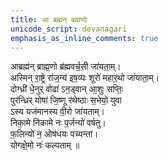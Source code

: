```yaml
---
title: आ ब्रह्मन् ब्रह्मणो
unicode_script: devanagari
emphasis_as_inline_comments: true
---
```


आब्रह्म॑न् ब्राह्म॒णो ब्र॑ह्मवर्च॒सी जा॑यता॒म्।  
अस्मिन् रा॒ष्ट्रे रा॑ज॒न्य॑ इष॒व्यः शूरो॑ महार॒थो जा॑याता॒म्।  
दोग्ध्री॑ धे॒नुर् वोढा॑ ऽन॒ड्वान् आ॒शुः सप्तिः॒  
पुर॑न्ध्रिर् योषा॑ जि॒ष्णू र॑थेष्ठाः स॒भेयो॒ युवा  
ऽस्य यज॑मानस्य वी॒रो जा॑यताम्।  
निका॒मे नि॑कामे नः प॒र्जन्यो॑ वर्षतु।  
फ॒लिन्यो॑ न॒ ओष॑धयः पच्यन्तां।  
 योगक्षे॒मो नः॑ कल्पताम् ॥